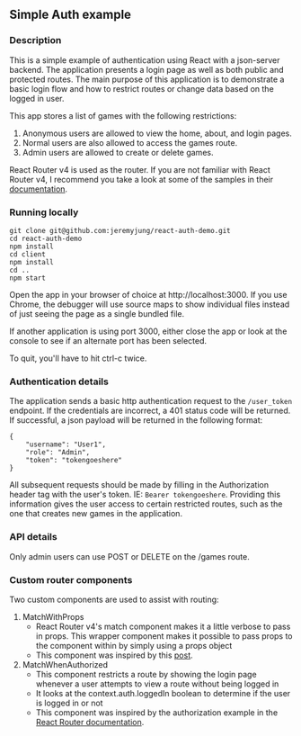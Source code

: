 ## Simple Auth example

### Description

This is a simple example of authentication using React with a json-server backend.  The application presents a login page as well as both public and protected routes.  The main purpose of this application is to demonstrate a basic login flow and how to restrict routes or change data based on the logged in user.

This app stores a list of games with the following restrictions:

1.  Anonymous users are allowed to view the home, about, and login pages.
2.	Normal users are also allowed to access the games route.
3.  Admin users are allowed to create or delete games.

React Router v4 is used as the router.  If you are not familiar with React Router v4, I recommend you take a look at some of the samples in their [documentation](https://react-router.now.sh).

### Running locally
```
git clone git@github.com:jeremyjung/react-auth-demo.git
cd react-auth-demo
npm install
cd client
npm install
cd ..
npm start
```

Open the app in your browser of choice at http://localhost:3000.  If you use Chrome, the debugger will use source maps to show individual files instead of just seeing the page as a single bundled file.

If another application is using port 3000, either close the app or look at the console to see if an alternate port has been selected.

To quit, you'll have to hit ctrl-c twice.

### Authentication details
The application sends a basic http authentication request to the `/user_token` endpoint.  If the credentials are incorrect, a 401 status code will be returned.  If successful, a json payload will be returned in the following format:

```
{
	"username": "User1",
	"role": "Admin",
	"token": "tokengoeshere"
}
```

All subsequent requests should be made by filling in the Authorization header tag with the user's token. IE: `Bearer tokengoeshere`.  Providing this information gives the user access to certain restricted routes, such as the one that creates new games in the application.

### API details
Only admin users can use POST or DELETE on the /games route.

### Custom router components
Two custom components are used to assist with routing:

1.  MatchWithProps
	* React Router v4's match component makes it a little verbose to pass in props.  This wrapper component makes it possible to pass props to the component within by simply using a props object
	* This component was inspired by this [post](https://github.com/ReactTraining/react-router/issues/4293).
2.  MatchWhenAuthorized
	* This component restricts a route by showing the login page whenever a user attempts to view a route without being logged in
	* It looks at the context.auth.loggedIn boolean to determine if the user is logged in or not
	* This component was inspired by the authorization example in the [React Router documentation](https://react-router.now.sh/auth-workflow).
